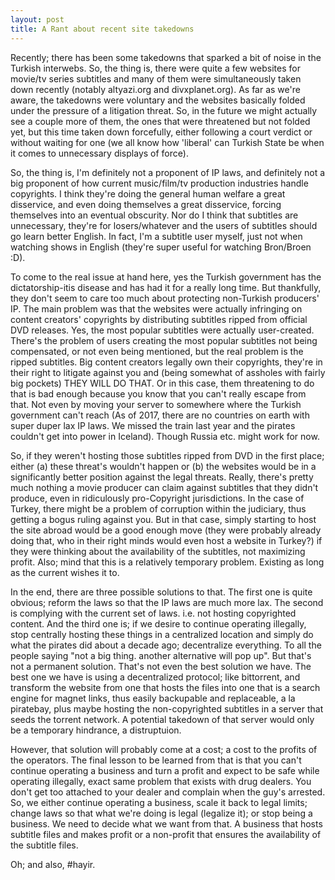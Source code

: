 ```yaml
---
layout: post
title: A Rant about recent site takedowns
---
```


Recently; there has been some takedowns that sparked a bit of noise in the Turkish interwebs. So, the thing is, there were quite a few websites for movie/tv series subtitles and many of them were simultaneously taken down recently (notably altyazi.org and divxplanet.org). As far as we're aware, the takedowns were voluntary and the websites basically folded under the pressure of a litigation threat. So, in the future we might actually see a couple more of them, the ones that were threatened but not folded yet, but this time taken down forcefully, either following a court verdict or without waiting for one (we all know how 'liberal' can Turkish State be when it comes to unnecessary displays of force).

So, the thing is, I'm definitely not a proponent of IP laws, and definitely not a big proponent of how current music/film/tv production industries handle copyrights. I think they're doing the general human welfare a great disservice, and even doing themselves a great disservice, forcing themselves into an eventual obscurity. Nor do I think that subtitles are unnecessary, they're for losers/whatever and the users of subtitles should go learn better English. In fact, I'm a subtitle user myself, just not when watching shows in English (they're super useful for watching Bron/Broen :D).

To come to the real issue at hand here, yes the Turkish government has the dictatorship-itis disease and has had it for a really long time. But thankfully, they don't seem to care too much about protecting non-Turkish producers' IP. The main problem was that the websites were actually infringing on content creators' copyrights by distributing subtitles ripped from official DVD releases. Yes, the most popular subtitles were actually user-created. There's the problem of users creating the most popular subtitles not being compensated, or not even being mentioned, but the real problem is the ripped subtitles. Big content creators legally own their copyrights, they're in their right to litigate against you and (being somewhat of assholes with fairly big pockets) THEY WILL DO THAT. Or in this case, them threatening to do that is bad enough because you know that you can't really escape from that. Not even by moving your server to somewhere where the Turkish government can't reach (As of 2017, there are no countries on earth with super duper lax IP laws. We missed the train last year and the pirates couldn't get into power in Iceland). Though Russia etc. might work for now. 

So, if they weren't hosting those subtitles ripped from DVD in the first place; either (a) these threat's wouldn't happen or (b) the websites would be in a significantly better position against the legal threats. Really, there's pretty much nothing a movie producer can claim against subtitles that they didn't produce, even in ridiculously pro-Copyright jurisdictions. In the case of Turkey, there might be a problem of corruption within the judiciary, thus getting a bogus ruling against you. But in that case, simply starting to host the site abroad would be a good enough move (they were probably already doing that, who in their right minds would even host a website in Turkey?) if they were thinking about the availability of the subtitles, not maximizing profit. Also; mind that this is a relatively temporary problem. Existing as long as the current wishes it to.

In the end, there are three possible solutions to that. The first one is quite obvious; reform the laws so that the IP laws are much more lax. The second is complying with the current set of laws. i.e. not hosting copyrighted content. And the third one is; if we desire to continue operating illegally, stop centrally hosting these things in a centralized location and simply do what the pirates did about a decade ago; decentralize everything. To all the people saying "not a big thing. another alternative will pop up". But that's not a permanent solution. That's not even the best solution we have. The best one we have is using a decentralized protocol; like bittorrent, and transform the website from one that hosts the files into one that is a search engine for magnet links, thus easily backupable and replaceable, a la piratebay, plus maybe hosting the non-copyrighted subtitles in a server that seeds the torrent network. A potential takedown of that server would only be a temporary hindrance, a distruptuion. 

However, that solution will probably come at a cost; a cost to the profits of the operators. The final lesson to be learned from that is that you can't continue operating a business and turn a profit and expect to be safe while operating illegally, exact same problem that exists with drug dealers. You don't get too attached to your dealer and complain when the guy's arrested. So, we either continue operating a business, scale it back to legal limits; change laws so that what we're doing is legal (legalize it); or stop being a business. We need to decide what we want from that. A business that hosts subtitle files and makes profit or a non-profit that ensures the availability of the subtitle files.

Oh; and also, #hayir.